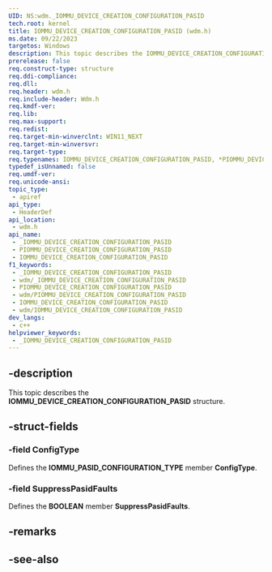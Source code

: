 ```yaml
---
UID: NS:wdm._IOMMU_DEVICE_CREATION_CONFIGURATION_PASID
tech.root: kernel
title: IOMMU_DEVICE_CREATION_CONFIGURATION_PASID (wdm.h)
ms.date: 09/22/2023
targetos: Windows
description: This topic describes the IOMMU_DEVICE_CREATION_CONFIGURATION_PASID structure (wdm.h).
prerelease: false
req.construct-type: structure
req.ddi-compliance: 
req.dll: 
req.header: wdm.h
req.include-header: Wdm.h
req.kmdf-ver: 
req.lib: 
req.max-support: 
req.redist: 
req.target-min-winverclnt: WIN11_NEXT
req.target-min-winversvr: 
req.target-type: 
req.typenames: IOMMU_DEVICE_CREATION_CONFIGURATION_PASID, *PIOMMU_DEVICE_CREATION_CONFIGURATION_PASID
typedef_isUnnamed: false
req.umdf-ver: 
req.unicode-ansi: 
topic_type:
 - apiref
api_type:
 - HeaderDef
api_location:
 - wdm.h
api_name:
 - _IOMMU_DEVICE_CREATION_CONFIGURATION_PASID
 - PIOMMU_DEVICE_CREATION_CONFIGURATION_PASID
 - IOMMU_DEVICE_CREATION_CONFIGURATION_PASID
f1_keywords:
 - _IOMMU_DEVICE_CREATION_CONFIGURATION_PASID
 - wdm/_IOMMU_DEVICE_CREATION_CONFIGURATION_PASID
 - PIOMMU_DEVICE_CREATION_CONFIGURATION_PASID
 - wdm/PIOMMU_DEVICE_CREATION_CONFIGURATION_PASID
 - IOMMU_DEVICE_CREATION_CONFIGURATION_PASID
 - wdm/IOMMU_DEVICE_CREATION_CONFIGURATION_PASID
dev_langs:
 - c++
helpviewer_keywords:
 - _IOMMU_DEVICE_CREATION_CONFIGURATION_PASID
---
```


## -description

This topic describes the **IOMMU_DEVICE_CREATION_CONFIGURATION_PASID** structure.

## -struct-fields

### -field ConfigType

Defines the **IOMMU_PASID_CONFIGURATION_TYPE** member **ConfigType**.

### -field SuppressPasidFaults

Defines the **BOOLEAN** member **SuppressPasidFaults**.

## -remarks

## -see-also
